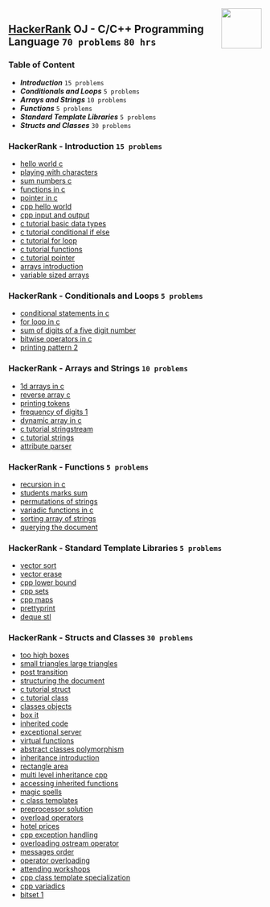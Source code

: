 <img align="right" width="80" src="https://github.com/cs-MohamedAyman/Problem-Solving-Training/blob/master/online-judges-logos/hackerrank.jpg">

## [HackerRank](https://www.hackerrank.com/) OJ - C/C++ Programming Language `70 problems` `80 hrs`

### Table of Content

- ***Introduction***                 `15 problems`
- ***Conditionals and Loops***       `5 problems`
- ***Arrays and Strings***           `10 problems`
- ***Functions***                    `5 problems`
- ***Standard Template Libraries***  `5 problems`
- ***Structs and Classes***          `30 problems`

### HackerRank - Introduction `15 problems`

- [hello world c](https://www.hackerrank.com/challenges/hello-world-c/problem)
- [playing with characters](https://www.hackerrank.com/challenges/playing-with-characters/problem)
- [sum numbers c](https://www.hackerrank.com/challenges/sum-numbers-c/problem)
- [functions in c](https://www.hackerrank.com/challenges/functions-in-c/problem)
- [pointer in c](https://www.hackerrank.com/challenges/pointer-in-c/problem)
- [cpp hello world](https://www.hackerrank.com/challenges/cpp-hello-world/problem)
- [cpp input and output](https://www.hackerrank.com/challenges/cpp-input-and-output/problem)
- [c tutorial basic data types](https://www.hackerrank.com/challenges/c-tutorial-basic-data-types/problem)
- [c tutorial conditional if else](https://www.hackerrank.com/challenges/c-tutorial-conditional-if-else/problem)
- [c tutorial for loop](https://www.hackerrank.com/challenges/c-tutorial-for-loop/problem)
- [c tutorial functions](https://www.hackerrank.com/challenges/c-tutorial-functions/problem)
- [c tutorial pointer](https://www.hackerrank.com/challenges/c-tutorial-pointer/problem)
- [arrays introduction](https://www.hackerrank.com/challenges/arrays-introduction/problem)
- [variable sized arrays](https://www.hackerrank.com/challenges/variable-sized-arrays/problem)

### HackerRank - Conditionals and Loops `5 problems`

- [conditional statements in c](https://www.hackerrank.com/challenges/conditional-statements-in-c/problem)
- [for loop in c](https://www.hackerrank.com/challenges/for-loop-in-c/problem)
- [sum of digits of a five digit number](https://www.hackerrank.com/challenges/sum-of-digits-of-a-five-digit-number/problem)
- [bitwise operators in c](https://www.hackerrank.com/challenges/bitwise-operators-in-c/problem)
- [printing pattern 2](https://www.hackerrank.com/challenges/printing-pattern-2/problem)

### HackerRank - Arrays and Strings `10 problems`

- [1d arrays in c](https://www.hackerrank.com/challenges/1d-arrays-in-c/problem)
- [reverse array c](https://www.hackerrank.com/challenges/reverse-array-c/problem)
- [printing tokens ](https://www.hackerrank.com/challenges/printing-tokens-/problem)
- [frequency of digits 1](https://www.hackerrank.com/challenges/frequency-of-digits-1/problem)
- [dynamic array in c](https://www.hackerrank.com/challenges/dynamic-array-in-c/problem)
- [c tutorial stringstream](https://www.hackerrank.com/challenges/c-tutorial-stringstream/problem)
- [c tutorial strings](https://www.hackerrank.com/challenges/c-tutorial-strings/problem)
- [attribute parser](https://www.hackerrank.com/challenges/attribute-parser/problem)

### HackerRank - Functions `5 problems`

- [recursion in c](https://www.hackerrank.com/challenges/recursion-in-c/problem)
- [students marks sum](https://www.hackerrank.com/challenges/students-marks-sum/problem)
- [permutations of strings](https://www.hackerrank.com/challenges/permutations-of-strings/problem)
- [variadic functions in c](https://www.hackerrank.com/challenges/variadic-functions-in-c/problem)
- [sorting array of strings](https://www.hackerrank.com/challenges/sorting-array-of-strings/problem)
- [querying the document](https://www.hackerrank.com/challenges/querying-the-document/problem)

### HackerRank - Standard Template Libraries `5 problems`

- [vector sort](https://www.hackerrank.com/challenges/vector-sort/problem)
- [vector erase](https://www.hackerrank.com/challenges/vector-erase/problem)
- [cpp lower bound](https://www.hackerrank.com/challenges/cpp-lower-bound/problem)
- [cpp sets](https://www.hackerrank.com/challenges/cpp-sets/problem)
- [cpp maps](https://www.hackerrank.com/challenges/cpp-maps/problem)
- [prettyprint](https://www.hackerrank.com/challenges/prettyprint/problem)
- [deque stl](https://www.hackerrank.com/challenges/deque-stl/problem)

### HackerRank - Structs and Classes `30 problems`

- [too high boxes](https://www.hackerrank.com/challenges/too-high-boxes/problem)
- [small triangles large triangles](https://www.hackerrank.com/challenges/small-triangles-large-triangles/problem)
- [post transition](https://www.hackerrank.com/challenges/post-transition/problem)
- [structuring the document](https://www.hackerrank.com/challenges/structuring-the-document/problem)
- [c tutorial struct](https://www.hackerrank.com/challenges/c-tutorial-struct/problem)
- [c tutorial class](https://www.hackerrank.com/challenges/c-tutorial-class/problem)
- [classes objects](https://www.hackerrank.com/challenges/classes-objects/problem)
- [box it](https://www.hackerrank.com/challenges/box-it/problem)
- [inherited code](https://www.hackerrank.com/challenges/inherited-code/problem)
- [exceptional server](https://www.hackerrank.com/challenges/exceptional-server/problem)
- [virtual functions](https://www.hackerrank.com/challenges/virtual-functions/problem)
- [abstract classes polymorphism](https://www.hackerrank.com/challenges/abstract-classes-polymorphism/problem)
- [inheritance introduction](https://www.hackerrank.com/challenges/inheritance-introduction/problem)
- [rectangle area](https://www.hackerrank.com/challenges/rectangle-area/problem)
- [multi level inheritance cpp](https://www.hackerrank.com/challenges/multi-level-inheritance-cpp/problem)
- [accessing inherited functions](https://www.hackerrank.com/challenges/accessing-inherited-functions/problem)
- [magic spells](https://www.hackerrank.com/challenges/magic-spells/problem)
- [c class templates](https://www.hackerrank.com/challenges/c-class-templates/problem)
- [preprocessor solution](https://www.hackerrank.com/challenges/preprocessor-solution/problem)
- [overload operators](https://www.hackerrank.com/challenges/overload-operators/problem)
- [hotel prices](https://www.hackerrank.com/challenges/hotel-prices/problem)
- [cpp exception handling](https://www.hackerrank.com/challenges/cpp-exception-handling/problem)
- [overloading ostream operator](https://www.hackerrank.com/challenges/overloading-ostream-operator/problem)
- [messages order](https://www.hackerrank.com/challenges/messages-order/problem)
- [operator overloading](https://www.hackerrank.com/challenges/operator-overloading/problem)
- [attending workshops](https://www.hackerrank.com/challenges/attending-workshops/problem)
- [cpp class template specialization](https://www.hackerrank.com/challenges/cpp-class-template-specialization/problem)
- [cpp variadics](https://www.hackerrank.com/challenges/cpp-variadics/problem)
- [bitset 1](https://www.hackerrank.com/challenges/bitset-1/problem)
